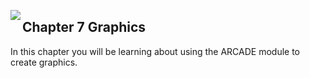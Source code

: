 <img align="left" src="http://hermonswebsites.com/Classes/CS/python.png"><H2>Chapter 7 Graphics</H2>

In this chapter you will be learning about using the ARCADE module to create graphics. 

